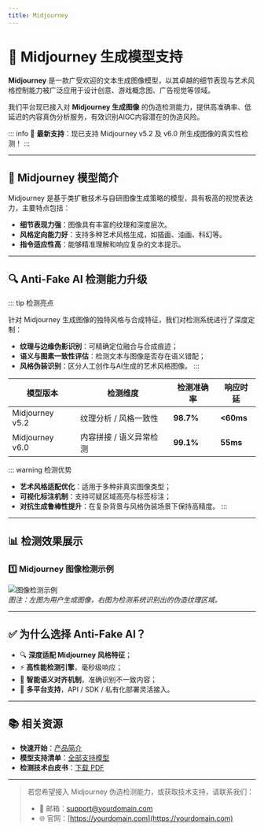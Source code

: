 ```yaml
---
title: Midjourney
---
```


# 🎨 Midjourney 生成模型支持

**Midjourney** 是一款广受欢迎的文本生成图像模型，以其卓越的细节表现与艺术风格控制能力被广泛应用于设计创意、游戏概念图、广告视觉等领域。

我们平台现已接入对 **Midjourney 生成图像** 的伪造检测能力，提供高准确率、低延迟的内容真伪分析服务，有效识别AIGC内容潜在的伪造风险。

::: info
📢 **最新支持**：现已支持 Midjourney v5.2 及 v6.0 所生成图像的真实性检测！
:::

---

## 🌟 Midjourney 模型简介

Midjourney 是基于类扩散技术与自研图像生成策略的模型，具有极高的视觉表达力，主要特点包括：

- **细节表现力强**：图像具有丰富的纹理和深度层次。
- **风格定向能力好**：支持多种艺术风格生成，如插画、油画、科幻等。
- **指令适应性高**：能够精准理解和响应复杂的文本提示。

---

## 🔍 Anti-Fake AI 检测能力升级

::: tip 检测亮点

针对 Midjourney 生成图像的独特风格与合成特征，我们对检测系统进行了深度定制：

- **纹理与边缘伪影识别**：可精确定位融合与合成痕迹；
- **语义与图素一致性评估**：检测文本与图像是否存在语义错配；
- **风格伪装识别**：区分人工创作与AI生成的艺术风格图像。
:::

| 模型版本     | 检测维度                   | 检测准确率 | 响应时延   |
|--------------|----------------------------|------------|------------|
| Midjourney v5.2 | 纹理分析 / 风格一致性        | **98.7%**   | **<60ms**  |
| Midjourney v6.0 | 内容拼接 / 语义异常检测      | **99.1%**   | **55ms**   |

::: warning 检测优势

- **艺术风格适配优化**：适用于多种非真实图像类型；
- **可视化标注机制**：支持可疑区域高亮与标签标注；
- **对抗生成鲁棒性提升**：在复杂背景与风格伪装场景下保持高精度。
:::

---

## 📊 检测效果展示

### 1️⃣ Midjourney 图像检测示例

![图像检测示例](https://yourdomain.com/assets/midjourney-detect.jpg)  
*图注：左图为用户生成图像，右图为检测系统识别出的伪造纹理区域。*

---

## ✅ 为什么选择 Anti-Fake AI？

- 🔍 **深度适配 Midjourney 风格特征**；
- ⚡ **高性能检测引擎**，毫秒级响应；
- 🧠 **智能语义对齐机制**，准确识别不一致内容；
- 🧩 **多平台支持**，API / SDK / 私有化部署灵活接入。

---

## 📚 相关资源

- **快速开始**：[产品简介](../quick_start/brief.md)
- **模型支持清单**：[全部支持模型](./overview.md)
- **检测技术白皮书**：[下载 PDF](https://yourdomain.com/whitepaper.pdf)

---

> 若您希望接入 Midjourney 伪造检测能力，或获取技术支持，请联系我们：
>
> - 📧 邮箱：[support@yourdomain.com](mailto:support@yourdomain.com)  
> - 🌐 官网：[https://yourdomain.com](https://yourdomain.com)
